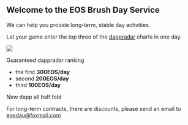 ## Welcome to the EOS Brush Day Service

We can help you provide long-term, stable day activities.

Let your game enter the top three of the [dappradar](https://dappradar.com/eos-dapps) charts in one day.

![](http://ww1.sinaimg.cn/large/cfc08357gy1fw8wmynbr1j224q17ck1n.jpg)

Guaranteed dappradar ranking

- the first **300EOS/day**
- second **200EOS/day**
- third **100EOS/day**

New dapp all half fold

For long-term contracts, there are discounts, please send an email to eosdau@foxmail.com
